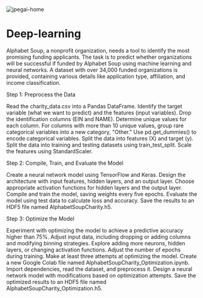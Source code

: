 
![jpegai-home](https://github.com/siqueiranetopedro/deep-learning-challenge/assets/141440536/c6d9e641-0058-4e17-84d4-ab8b29855eaa)

# Deep-learning

Alphabet Soup, a nonprofit organization, needs a tool to identify the most promising funding applicants. The task is to predict whether organizations will be successful if funded by Alphabet Soup using machine learning and neural networks. A dataset with over 34,000 funded organizations is provided, containing various details like application type, affiliation, and income classification.

Step 1: Preprocess the Data

Read the charity_data.csv into a Pandas DataFrame.
Identify the target variable (what we want to predict) and the features (input variables).
Drop the identification columns (EIN and NAME).
Determine unique values for each column.
For columns with more than 10 unique values, group rare categorical variables into a new category, "Other."
Use pd.get_dummies() to encode categorical variables.
Split the data into features (X) and target (y).
Split the data into training and testing datasets using train_test_split.
Scale the features using StandardScaler.


Step 2: Compile, Train, and Evaluate the Model

Create a neural network model using TensorFlow and Keras.
Design the architecture with input features, hidden layers, and an output layer.
Choose appropriate activation functions for hidden layers and the output layer.
Compile and train the model, saving weights every five epochs.
Evaluate the model using test data to calculate loss and accuracy.
Save the results to an HDF5 file named AlphabetSoupCharity.h5.



Step 3: Optimize the Model

Experiment with optimizing the model to achieve a predictive accuracy higher than 75%.
Adjust input data, including dropping or adding columns and modifying binning strategies.
Explore adding more neurons, hidden layers, or changing activation functions.
Adjust the number of epochs during training.
Make at least three attempts at optimizing the model.
Create a new Google Colab file named AlphabetSoupCharity_Optimization.ipynb.
Import dependencies, read the dataset, and preprocess it.
Design a neural network model with modifications based on optimization attempts.
Save the optimized results to an HDF5 file named AlphabetSoupCharity_Optimization.h5.

